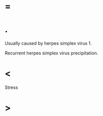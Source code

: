 # =

# .

Usually caused by herpes simplex virus 1.

Recurrent herpes simplex virus precipitation.

# <

Stress

# >
